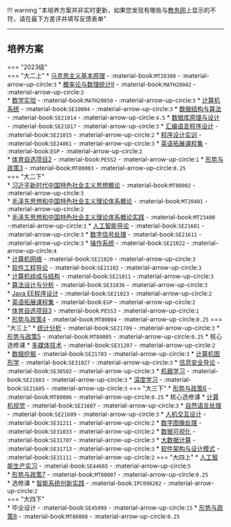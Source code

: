 !!! warning "本培养方案并非实时更新，如果您发现有哪些与[教务网](https://my.cqu.edu.cn)上显示的不符，请在最下方差评并填写反馈表单"

---

## 培养方案

=== "2023级"  
    === "大二上"
        * [马克思主义基本原理](../../../课程/马克思主义基本原理.md) - :material-book:`MT20300` - :material-arrow-up-circle:`3`
        * [概率论与数理统计Ⅱ](../../../课程/概率论与数理统计.md) - :material-book:`MATH20042` - :material-arrow-up-circle:`3`  
        * [数学实验](../../../课程/数学实验.md) - :material-book:`MATH20850` - :material-arrow-up-circle:`3` 
        * [计算机系统](../../../课程/计算机系统.md) - :material-book:`SE10004` - :material-arrow-up-circle:`3` 
        * [数据结构与算法](../../../课程/数据结构与算法.md) - :material-book:`SE21014` - :material-arrow-up-circle:`4.5`
        * [数据库原理与设计](../../../课程/数据库原理与设计.md) - :material-book:`SE21017` - :material-arrow-up-circle:`3`
        * [汇编语言程序设计](../../../课程/汇编语言程序设计.md) - :material-book:`SE21015` - :material-arrow-up-circle:`2`
        * [程序设计实训](../../../课程/程序设计实训.md) - :material-book:`SE24061` - :material-arrow-up-circle:`3` 
        * [英语拓展课程集](../../../课程/英语.md) - :material-book:`EGP` - :material-arrow-up-circle:`2`  
        * [体育自选项目2](../../../课程/体育.md) - :material-book:`PESS2` - :material-arrow-up-circle:`1` 
        * [形势与政策3](../../../课程/形势与政策.md) - :material-book:`MT80003` - :material-arrow-up-circle:`0.25`    
    === "大二下"  
        * [习近平新时代中国特色社会主义思想概论](../../../课程/习近平新时代中国特色社会主义思想概论.md) - :material-book:`MT00002` - :material-arrow-up-circle:`3`  
        * [毛泽东思想和中国特色社会主义理论体系概论](../../../课程/毛泽东思想和中国特色社会主义理论体系概论.md) - :material-book:`MT20401` - :material-arrow-up-circle:`2`  
        * [毛泽东思想和中国特色社会主义理论体系概论实践](../../../课程/毛泽东思想和中国特色社会主义理论体系概论实践.md) - :material-book:`MT23400` -:material-arrow-up-circle:`1`
        * [人工智能导论](../../../课程/人工智能导论.md) - :material-book:`SE21601` - :material-arrow-up-circle:`3`
        * [数字信号处理](../../../课程/数字信号处理.md) - :material-book:`SE21611` - :material-arrow-up-circle:`3`
        * [操作系统](../../../课程/操作系统.md) - :material-book:`SE21022` - :material-arrow-up-circle:`4`  
        * [计算机网络](../../../课程/计算机网络.md) - :material-book:`SE21020` - :material-arrow-up-circle:`3`  
        * [软件工程导论](../../../课程/软件工程导论.md) - :material-book:`SE21102` - :material-arrow-up-circle:`3`  
        * [计算机组成与结构](../../../课程/计算机组成与结构.md) - :material-book:`SE21011` - :material-arrow-up-circle:`3`  
        * [算法设计与分析](../../../课程/算法设计与分析.md) - :material-book:`SE31036` - :material-arrow-up-circle:`3`  
        * [Java EE程序设计](../../../课程/Java%20EE程序设计.md) - :material-book:`SE21023` - :material-arrow-up-circle:`2`  
        * [英语拓展课程集](../../../课程/英语.md) - :material-book:`EGP` - :material-arrow-up-circle:`2`  
        * [体育自选项目3](../../../课程/体育.md) - :material-book:`PESS3` - :material-arrow-up-circle:`1`  
        * [形势与政策4](../../../课程/形势与政策.md) - :material-book:`MT80004` - :material-arrow-up-circle:`0.25`
    === "大三上"
        * [统计分析](../../../课程/统计分析.md) - :material-book:`SE21709` - :material-arrow-up-circle:`3`
        * [形势与政策5](../../../课程/形势与政策.md) - :material-book:`MT80005` - :material-arrow-up-circle:`0.25`
        * 核心选修课
            * [多媒体技术](../../../课程/多媒体技术.md) - :material-book:`SE31207` - :material-arrow-up-circle:`2`  
            * [数据挖掘](../../../课程/数据挖掘.md) - :material-book:`SE21703` - :material-arrow-up-circle:`3`
            * [计算机图形学](../../../课程/计算机图形学.md) - :material-book:`SE31027` - :material-arrow-up-circle:`3`
            * [信息安全导论](../../../课程/信息安全导论.md) - :material-book:`SE30502` - :material-arrow-up-circle:`3`
            * [机器学习](../../../课程/机器学习.md) - :material-book:`SE21603` - :material-arrow-up-circle:`3`
            * [深度学习](../../../课程/深度学习.md) - :material-book:`SE21605` - :material-arrow-up-circle:`3`
    === "大三下"
        * [形势与政策6](../../../课程/形势与政策.md) - :material-book:`MT80006` - :material-arrow-up-circle:`0.25` 
        * 核心选修课
            * [计算机视觉](../../../课程/计算机视觉.md) - :material-book:`SE21607` - :material-arrow-up-circle:`3`
            * [自然语言处理](../../../课程/自然语言处理.md) - :material-book:`SE21609` - :material-arrow-up-circle:`3`
            * [人机交互设计](../../../课程/人机交互设计.md) - :material-book:`SE31211` - :material-arrow-up-circle:`2`
            * [数字图像处理](../../../课程/数字图像处理.md) - :material-book:`SE31033` - :material-arrow-up-circle:`2`
            * [数据可视化](../../../课程/数据可视化.md) - :material-book:`SE31707` - :material-arrow-up-circle:`3`
            * [大数据计算](../../../课程/大数据计算.md) - :material-book:`SE31713` - :material-arrow-up-circle:`3`
            * [软件架构与设计模式](../../../课程/软件架构与设计模式.md) - :material-book:`SE31111` - :material-arrow-up-circle:`2`
    === "大四上"
        * [人工智能生产实习](../../../课程/人工智能生产实习.md) - :material-book:`SE44665` - :material-arrow-up-circle:`5`  
        * [形势与政策7](../../../课程/形势与政策.md) - :material-book:`MT80007` - :material-arrow-up-circle:`0.25`  
        * 选修课
            * [智能系统创新实践](../../../课程/智能系统创新实践.md) - :material-book:`IPC090202` - :material-arrow-up-circle:`2`  
    === "大四下"  
        * 毕业设计 - :material-book:`SE45099` - :material-arrow-up-circle:`15`
        * [形势与政策8](../../../课程/形势与政策.md) - :material-book:`MT80008` - :material-arrow-up-circle:`0.25`
